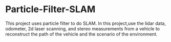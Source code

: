 # Particle-Filter-SLAM
This project uses particle filter to do SLAM. In this project,use the lidar data, odometer, 2d laser scanning, and stereo measurements from a vehicle to reconstruct the path of the vehicle and the scenario of the environment.
